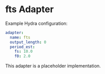 # fts Adapter

Example Hydra configuration:

```yaml
adapter:
  name: fts
  output_length: 0
  period_est:
    fs: 10.0
    f0: 2.0
```

This adapter is a placeholder implementation.
